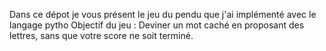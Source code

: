 Dans ce dépot je vous présent le jeu du pendu que j'ai implémenté avec le langage pytho
Objectif du jeu :
Deviner un mot caché  en proposant des lettres, sans que votre score ne soit terminé.
